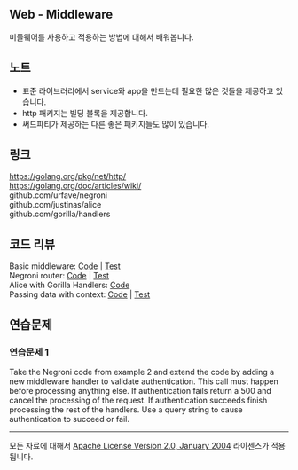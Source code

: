 ## Web - Middleware

미들웨어를 사용하고 적용하는 방법에 대해서 배워봅니다.

## 노트

* 표준 라이브러리에서 service와 app을 만드는데 필요한 많은 것들을 제공하고 있습니다.
* http 패키지는 빌딩 블록을 제공합니다.
* 써드파티가 제공하는 다른 좋은 패키지들도 많이 있습니다.

## 링크

https://golang.org/pkg/net/http/  
https://golang.org/doc/articles/wiki/  
github.com/urfave/negroni  
github.com/justinas/alice  
github.com/gorilla/handlers  

## 코드 리뷰

Basic middleware: [Code](example1/main.go) | [Test](example1/main_test.go)  
Negroni router: [Code](example2/main.go) | [Test](example2/main_test.go)  
Alice with Gorilla Handlers: [Code](example3/main.go)  
Passing data with context: [Code](example4/main.go) | [Test](example4/main_test.go)  

## 연습문제

### 연습문제 1

Take the Negroni code from example 2 and extend the code by adding a new middleware handler to validate authentication. This call must happen before processing anything else. If authentication fails return a 500 and cancel the processing of the request. If authentication succeeds finish processing the rest of the handlers. Use a query string to cause authentication to succeed or fail.
___
모든 자료에 대해서 [Apache License Version 2.0, January 2004](http://www.apache.org/licenses/LICENSE-2.0) 라이센스가 적용됩니다.
